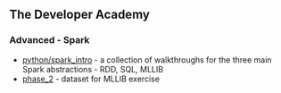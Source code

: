 ## The Developer Academy

### Advanced - Spark

- [python/spark_intro](python/spark_intro) - a collection of walkthroughs for the three main Spark abstractions - RDD, SQL, MLLIB
- [phase_2](phase_2) - dataset for MLLIB exercise

